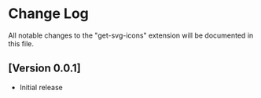 # Change Log

All notable changes to the "get-svg-icons" extension will be documented in this file.

## [Version 0.0.1]

- Initial release